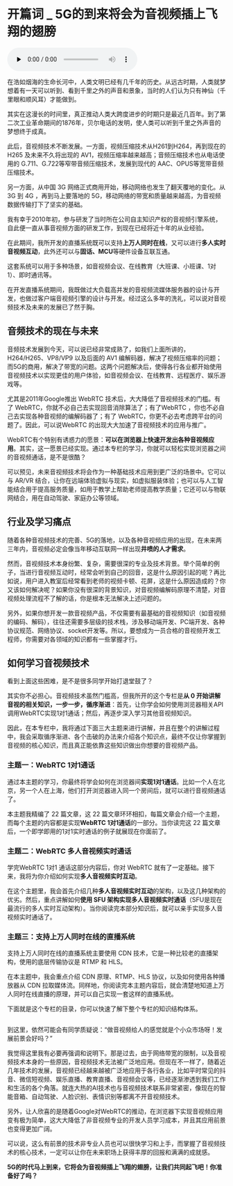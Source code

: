# 开篇词 _ 5G的到来将会为音视频插上飞翔的翅膀

<audio id="audio" title="开篇词 | 5G的到来将会为音视频插上飞翔的翅膀" controls="" preload="none"><source id="mp3" src="https://static001.geekbang.org/resource/audio/10/70/10622c99e532935065c2d1d5c8e79870.mp3"></audio>

在浩如烟海的生命长河中，人类文明已经有几千年的历史。从远古时期，人类就梦想着有一天可以听到、看到千里之外的声音和景象，当时的人们认为只有神仙（千里眼和顺风耳）才能做到。

其实在这漫长的时间里，真正推动人类大跨度进步的时期只是最近几百年。到了第二次工业革命期间的1876年，贝尔电话的发明，使人类可以听到千里之外声音的梦想终于成真。

此后，音视频技术不断发展。一方面，视频压缩技术从H261到H264，再到现在的 H265 及未来不久将出现的 AV1，视频压缩率越来越高；音频压缩技术也从电话使用的 G.711、G.722等窄带音频压缩技术，发展到现代的 AAC、OPUS等宽带音频压缩技术。

另一方面，从中国 3G 网络正式商用开始，移动网络也发生了翻天覆地的变化。从 3G 到 4G ，再到马上要落地的 5G，移动网络的带宽和质量越来越高，为音视频数据传输打下了坚实的基础。

我有幸于2010年初，参与研发了当时所在公司自主知识产权的音视频引擎系统，自此便一直从事音视频方面的研发工作，到现在已经将近十年的从业经验。

在此期间，我所开发的直播系统既可以支持**上万人同时在线**，又可以进行**多人实时音视频互动**，此外还可以与**固话、MCU**等硬件设备互联互通。

这套系统可以用于多种场景，如音视频会议、在线教育（大班课、小班课、1对1）、即时通讯等。

在开发直播系统期间，我既做过大负载高并发的音视频流媒体服务器的设计与开发，也做过客户端音视频引擎的设计与开发。经过这么多年的洗礼，可以说对音视频技术及未来的发展已了然于胸。

## 音频技术的现在与未来

音频技术发展到今天，可以说已经非常成熟了，如我们上面所讲的，H264/H265、VP8/VP9 以及后面的 AV1 编解码器，解决了视频压缩率的问题；而5G的商用，解决了带宽的问题。这两个问题解决后，使得各行各业都开始使用音视频技术以实现更佳的用户体验，如音视频会议、在线教育、远程医疗、娱乐游戏等。

尤其是2011年Google推出 WebRTC 技术后，大大降低了音视频技术的门槛。有了 WebRTC，你就不必自己去实现回音消除算法了；有了WebRTC ，你也不必自己去实现各种音视频的编解码器了；有了 WebRTC，你更不必去考虑跨平台的问题了。因此，可以说WebRTC 的出现大大加速了音视频技术的应用与推广。

WebRTC有个特别有诱惑力的愿景：**可以在浏览器上快速开发出各种音视频应用**。其实，这一愿景已经实现。通过本专栏的学习，你就可以轻松实现浏览器之间的音视频通话，是不是很酷？

可以预见，未来音视频技术将会作为一种基础技术应用到更广泛的场景中。它可以与 AR/VR 结合，让你在远端体验虚拟与现实，如虚拟服装体验；也可以与人工智能结合用于提高服务质量，如用于教学上帮助老师提高教学质量；它还可以与物联网结合，用在自动驾驶、家庭办公等领域。

## 行业及学习痛点

随着各种音视频技术的完善、5G的落地，以及各种音视频应用的出现，在未来两三年内，音视频必定会像当年移动互联网一样出现**井喷的人才需求**。

然而，音视频技术本身纷繁、复杂，需要很深的专业及技术背景。举个简单的例子，当进行音视频互动时，经常会听到自己的回音，这是什么原因引起的呢？再比如说，用户进入教室后经常看到老师的视频卡顿、花屏，这是什么原因造成的？你又该如何解决呢？如果你没有很深的背景知识，对音视频编解码原理不清楚，对音视频处理流程不了解的话，你是根本无法解决上述问题的。

另外，如果你想开发一款音视频产品，不仅需要有最基础的音视频知识（如音视频的编码、解码），往往还需要多层级的技术栈，涉及移动端开发、PC端开发、各种协议规范、网络协议、socket开发等。所以，要想成为一员合格的音视频开发工程师，你需要对各领域的知识都有一些掌握才行。

## 如何学习音视频技术

看到上面这些困难，是不是很多同学开始打退堂鼓了？

其实你不必担心。音视频技术虽然门槛高，但我所开的这个专栏是**从 0 开始讲解音视的相关知识，一步一步，循序渐进**：首先，让你学会如何使用浏览器相关API调用WebRTC实现1对1通话；然后，再逐步深入学习其他音视频知识。

因此，在本专栏中，我将通过下面三大主题来进行讲解，并且在整个的讲解过程中，我会采取循序渐进、各个击破的办法来介绍各个知识点，最终不仅让你掌握到音视频的核心知识，而且真正能依靠这些知识做出你想要的音视频产品。

### 主题一：WebRTC 1对1通话

通过本主题的学习，你最终将学会如何在浏览器间**实现1对1通话**。比如一个人在北京，另一个人在上海，他们打开浏览器进入同一个房间后，就可以进行音视频通话了。

本主题我精编了 22 篇文章，这 22 篇文章环环相扣，每篇文章会介绍一个主题，而每个主题的内容都是实现**WebRTC 1对1通话**的一部分。当你读完这 22 篇文章后，一个即学即用的1对1实时通话的例子就展现在你面前了。

### 主题二：WebRTC 多人音视频实时通话

学完WebRTC 1对1 通话这部分内容后，你对 WebRTC 就有了一定基础。接下来，我将为你介绍如何实现**多人音视频实时互动**。

在这个主题里，我会首先介绍几种**多人音视频实时互动**的架构，以及这几种架构的优劣。然后，重点讲解如何**使用 SFU 架构实现多人音视频实时通话**（SFU是现在最流行的多人实时互动架构）。当你阅读完本部分知识后，就可以亲手实现多人音视频实时通话了。

### 主题三：支持上万人同时在线的直播系统

支持上万人同时在线的直播系统主要使用 CDN 技术，它是一种比较老的直播架构，使用的底层传输协议是 RTMP 和 HLS。

在本主题中，我会重点介绍  CDN 原理、RTMP、HLS 协议，以及如何使用各种播放器从 CDN 拉取媒体流。同样地，你阅读完本主题内容后，就会清楚地知道上万人同时在线直播的原理，并可以自己实现一套这样的直播系统。

下面就是这个专栏的目录，你可以快速了解下整个专栏的知识结构体系。

<img src="https://static001.geekbang.org/resource/image/25/4e/25cdc65699c21185896f8b2f31809f4e.jpg" alt="">

到这里，依然可能会有同学质疑说：“做音视频给人的感觉就是个小众市场呀！发展前景会好吗？”

我觉得这里我有必要再强调和说明下。那是过去，由于网络带宽的限制，以及音视频技术本身的一些原因，音视频技术无法被广泛地应用。但现在不一样了，随着近几年技术的发展，音视频已经越来越被广泛地应用于各行各业，比如平时常见的抖音、微信短视频、娱乐直播、教育直播、音视频会议等，已经逐渐渗透到我们工作和生活的各个角落。就连大热的AI技术也与音视频技术联系非常紧密，像现在的智能音箱、自动驾驶、人脸识别、表情识别等都离不开音视频技术。

另外，让人欣喜的是随着Google对WebRTC的推动，在浏览器下实现音视频应用变有极为简单，这大大降低了非音视频专业的开发人员学习成本，并且其应用前景也变得更加广阔。

可以说，这么有前景的技术非专业人员也可以很快学习和上手，而掌握了音视频技术的核心技术，一定可以让你在未来职场上获得丰厚的回报和满满的成就感。

**5G的时代马上到来，它将会为音视频插上飞翔的翅膀，让我们共同起飞吧！你准备好了吗？**


